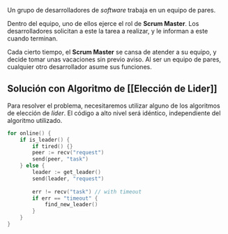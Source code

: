 Un grupo de desarrolladores de *software* trabaja en un equipo de pares.

Dentro del equipo, uno de ellos ejerce el rol de **Scrum Master**. Los desarrolladores solicitan a este la tarea a realizar, y le informan a este cuando terminan.

Cada cierto tiempo, el **Scrum Master** se cansa de atender a su equipo, y decide tomar unas vacaciones sin previo aviso. Al ser un equipo de pares, cualquier otro desarrollador asume sus funciones.

## Solución con Algoritmo de [[Elección de Lider]]

Para resolver el problema, necesitaremos utilizar alguno de los algoritmos de elección de *lider*. El código a alto nivel será idéntico, independiente del algoritmo utilizado.

```Go
for online() {
	if is_leader() {
		if tired() {}
		peer := recv("request")
		send(peer, "task")
	} else {
		leader := get_leader()
		send(leader, "request")
		
		err != recv("task") // with timeout
		if err == "timeout" {
			find_new_leader()
		}
	}
}
```
